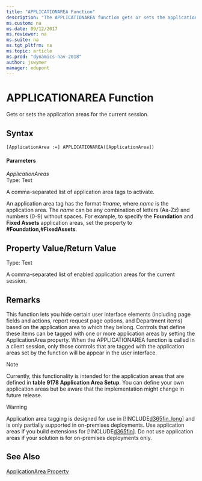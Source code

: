 ```yaml
---
title: "APPLICATIONAREA Function"
description: "The APPLICATIONAREA function gets or sets the application areas for the current session. This article describes its syntax, property/return value, and remarks."
ms.custom: na
ms.date: 09/12/2017
ms.reviewer: na
ms.suite: na
ms.tgt_pltfrm: na
ms.topic: article
ms.prod: "dynamics-nav-2018"
author: jswymer
manager: edupont
---
```

# APPLICATIONAREA Function
Gets or sets the application areas for the current session.  

## Syntax  

```  
[ApplicationArea :=] APPLICATIONAREA([ApplicationArea])  
```  

#### Parameters  
 *ApplicationAreas*  
 Type: Text  

 A comma-separated list of application area tags to activate.  

 An application area tag has the format \#*name*, where *name* is the application area. The *name* can be any combination of letters \(Aa-Zz\) and numbers \(0-9\) without spaces. For example, to specify the **Foundation** and **Fixed Assets** application areas, set the property to **\#Foundation,\#FixedAssets**.  

## Property Value/Return Value  
 Type: Text  

 A comma-separated list of enabled application areas for the current session.  

## Remarks  
 This function lets you hide certain user interface elements \(including page fields and actions, report request page options, and Department items\) based on the application area to which they belong. Controls that define these items can be tagged with one or more application areas by setting the ApplicationArea property. When the APPLICATIONAREA function is called in a client session, only those controls that are tagged with the application areas set by the function will be appear in the user interface.  

> [!NOTE]  
>  Currently, this functionality is intended for the application areas that are defined in **table 9178 Application Area Setup**. You can define your own application areas but be aware that the implementation might change in future release.  

>[!WARNING]
>Application area tagging is designed for use in [!INCLUDE[d365fin_long](includes/d365fin_long_md.md)] and is only partially supported in on-premises deployments. Use application areas if you build extensions for [!INCLUDE[d365fin](includes/d365fin_md.md)]. Do not use application areas if your solution is for on-premises deployments only.  

## See Also  
 [ApplicationArea Property](ApplicationArea-Property.md)
